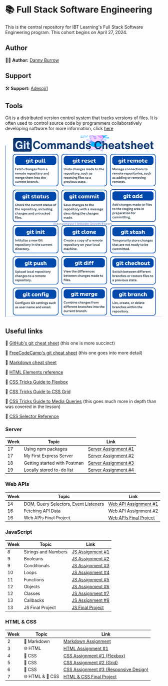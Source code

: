 # 📚 Full Stack Software Engineering

This is the central repository for IBT Learning's Full Stack Software Engineering program. This cohort begins on April 27, 2024.

## Author

👨‍💻 **Author:** [Danny Burrow](https://github.com/burrowdown)

## Support

🛠️ **Support:** [Adesoji1](https://github.com/Adesoji1)

## Tools

Git is a distributed version control system that tracks versions of files. It is often used to control source code by programmers collaboratively developing software.for more information, click [here](git-resources/gitcheatsheet.md)

![Git](git-resources/gitcommands.png)

## Useful links

🔗 [GitHub's git cheat sheet](https://education.github.com/git-cheat-sheet-education.pdf) (this one is more succinct)

🔗 [FreeCodeCamp's git cheat sheet](https://www.freecodecamp.org/news/git-cheat-sheet/) (this one goes into more detail)

🔗 [Markdown cheat sheet](https://www.markdownguide.org/cheat-sheet/)

🔗 [HTML Elements reference](https://developer.mozilla.org/en-US/docs/Web/HTML/Element)

🔗 [CSS Tricks Guide to Flexbox](https://css-tricks.com/snippets/css/a-guide-to-flexbox/)

🔗 [CSS Tricks Guide to CSS Grid](https://css-tricks.com/snippets/css/complete-guide-grid/)

🔗 [CSS Tricks Guide to Media Queries](https://css-tricks.com/a-complete-guide-to-css-media-queries/) (this goes much more in depth than was covered in the lesson)

🔗 [CSS Selector Reference](https://www.w3schools.com/cssref/css_selectors.php)

### Server

| Week | Topic                        | Link                                                                  |
| ---- | ---------------------------- | --------------------------------------------------------------------- |
| 17   | Using npm packages           | [Server Assignment #1](./4-server/assignments/server-assignment-1.md) |
| 17   | My First Express Server      | [Server Assignment #2](./4-server/assignments/server-assignment-2.md) |
| 18   | Getting started with Postman | [Server Assignment #3](./4-server/assignments/server-assignment-3.md) |
| 19   | Locally stored to-do list    | [Server Assignment #4](./4-server/assignments/server-assignment-4.md) |

<!--
| 20   | Cookies                      | [Server Assignment #5](./4-server/assignments/server-assignment-5.md) |

| 20   | Server Final Project         | [Server Final Project](./4-server/assignments/server-final-project.md) |
 -->

### Web APIs

| Week | Topic                                 | Link                                                                    |
| ---- | ------------------------------------- | ----------------------------------------------------------------------- |
| 14   | DOM, Query Selectors, Event Listeners | [Web API Assignment #1](./3-web-apis/assignments/web-assignment-1.md)   |
| 16   | Fetching API Data                     | [Web API Assignment #2](./3-web-apis/assignments/web-assignment-2.md)   |
| 16   | Web APIs Final Project                | [Web APIs Final Project](./3-web-apis/assignments/web-final-project.md) |

### JavaScript

| Week | Topic               | Link                                                               |
| ---- | ------------------- | ------------------------------------------------------------------ |
| 8    | Strings and Numbers | [JS Assignment #1](./2-javascript/assignments/js-assignment-1.md)  |
| 9    | Booleans            | [JS Assignment #2](./2-javascript/assignments/js-assignment-2.md)  |
| 9    | Conditionals        | [JS Assignment #3](./2-javascript/assignments/js-assignment-3.md)  |
| 10   | Loops               | [JS Assignment #4](./2-javascript/assignments/js-assignment-4.md)  |
| 11   | Functions           | [JS Assignment #5](./2-javascript/assignments/js-assignment-5.md)  |
| 12   | Objects             | [JS Assignment #6](./2-javascript/assignments/js-assignment-6.md)  |
| 12   | Classes             | [JS Assignment #7](./2-javascript/assignments/js-assignment-7.md)  |
| 13   | Callbacks           | [JS Assignment #8](./2-javascript/assignments/js-assignment-8.md)  |
| 13   | JS Final Project    | [JS Final Project](./2-javascript/assignments/js-final-project.md) |

### HTML & CSS

| Week | Topic            | Link                                                                                                        |
| ---- | ---------------- | ----------------------------------------------------------------------------------------------------------- |
| 2    | 📝 Markdown      | [Markdown Assignment](0-getting-ready/markdown-assignment.md)                                               |
| 3    | 🌐 HTML          | [HTML Assignment #1](1-html-css/basics/assignment-1.md)                                                     |
| 4    | 🎨 CSS           | [CSS Assignment #1 (Flexbox)](1-html-css/flexbox/flexbox-assignment/css-assignment-1.md)                    |
| 5    | 🎨 CSS           | [CSS Assignment #2 (Grid)](1-html-css/grid/grid-assignment/css-assignment-2.md)                             |
| 6    | 🎨 CSS           | [CSS Assignment #3 (Responsive Design)](1-html-css/media-queries/responsive-assignment/css-assignment-3.md) |
| 7    | 🌐 HTML & 🎨 CSS | [HTML & CSS Final Project](1-html-css/blog-project.md)                                                      |
